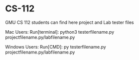 # CS-112
GMU CS 112 students can find here project and Lab tester files

Mac Users: Run[terminal]: python3 testerfilename.py projectfilename.py/labfilename.py

Windows Users: Run[CMD]: py testerfilename.py projectfilename.py/labfilename.py
